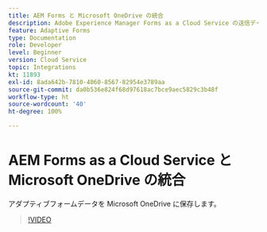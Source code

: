 ```yaml
---
title: AEM Forms と Microsoft OneDrive の統合
description: Adobe Experience Manager Forms as a Cloud Service の送信データを Microsoft OneDrive に保存する方法を説明します。
feature: Adaptive Forms
type: Documentation
role: Developer
level: Beginner
version: Cloud Service
topic: Integrations
kt: 11893
exl-id: 8ada642b-7810-4060-8567-82954e3789aa
source-git-commit: da0b536e824f68d97618ac7bce9aec5829c3b48f
workflow-type: ht
source-wordcount: '40'
ht-degree: 100%

---
```


# AEM Forms as a Cloud Service と Microsoft OneDrive の統合

アダプティブフォームデータを Microsoft OneDrive に保存します。

>[!VIDEO](https://video.tv.adobe.com/v/3415792/?quality=12&learn=on)
